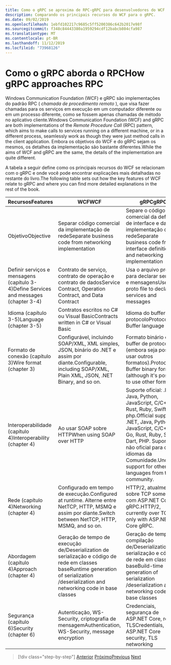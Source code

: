 ```yaml
---
title: Como o gRPC se aproxima de RPC-gRPC para desenvolvedores do WCF
description: Comparando os principais recursos do WCF para o gRPC.
ms.date: 09/02/2019
ms.openlocfilehash: 1ebfd102217c9685c5ff5200386c642b2017e98f
ms.sourcegitcommit: f348c84443380a1959294cdf12babcb804cfa987
ms.translationtype: MT
ms.contentlocale: pt-BR
ms.lasthandoff: 11/12/2019
ms.locfileid: "73968126"
---
```

# <a name="how-grpc-approaches-rpc"></a><span data-ttu-id="86360-103">Como o gRPC aborda o RPC</span><span class="sxs-lookup"><span data-stu-id="86360-103">How gRPC approaches RPC</span></span>

<span data-ttu-id="86360-104">Windows Communication Foundation (WCF) e gRPC são implementações do padrão RPC ( *chamada de procedimento remoto* ), que visa fazer chamadas para os serviços em execução em um computador diferente ou em um processo diferente, como se fossem apenas chamadas de método no aplicativo cliente.</span><span class="sxs-lookup"><span data-stu-id="86360-104">Windows Communication Foundation (WCF) and gRPC are both implementations of the *Remote Procedure Call* (RPC) pattern, which aims to make calls to services running on a different machine, or in a different process, seamlessly work as though they were just method calls in the client application.</span></span> <span data-ttu-id="86360-105">Embora os objetivos do WCF e do gRPC sejam os mesmos, os detalhes da implementação são bastante diferentes.</span><span class="sxs-lookup"><span data-stu-id="86360-105">While the aims of WCF and gRPC are the same, the details of the implementation are quite different.</span></span>

<span data-ttu-id="86360-106">A tabela a seguir define como os principais recursos do WCF se relacionam com o gRPC e onde você pode encontrar explicações mais detalhadas no restante do livro.</span><span class="sxs-lookup"><span data-stu-id="86360-106">The following table sets out how the key features of WCF relate to gRPC and where you can find more detailed explanations in the rest of the book.</span></span>

| <span data-ttu-id="86360-107">Recursos</span><span class="sxs-lookup"><span data-stu-id="86360-107">Features</span></span> | <span data-ttu-id="86360-108">WCF</span><span class="sxs-lookup"><span data-stu-id="86360-108">WCF</span></span> | <span data-ttu-id="86360-109">gRPC</span><span class="sxs-lookup"><span data-stu-id="86360-109">gRPC</span></span> |
| -------- | --- | ---- |
| <span data-ttu-id="86360-110">Objetivo</span><span class="sxs-lookup"><span data-stu-id="86360-110">Objective</span></span> | <span data-ttu-id="86360-111">Separar código comercial da implementação de rede</span><span class="sxs-lookup"><span data-stu-id="86360-111">Separate business code from networking implementation</span></span> | <span data-ttu-id="86360-112">Separe o código comercial da definição de interface e da implementação de rede</span><span class="sxs-lookup"><span data-stu-id="86360-112">Separate business code from interface definition and networking implementation</span></span> |
| <span data-ttu-id="86360-113">Definir serviços e mensagens (capítulo 3-4)</span><span class="sxs-lookup"><span data-stu-id="86360-113">Define Services and messages (chapter 3-4)</span></span>  | <span data-ttu-id="86360-114">Contrato de serviço, contrato de operação e contrato de dados</span><span class="sxs-lookup"><span data-stu-id="86360-114">Service Contract, Operation Contract, and Data Contract</span></span> | <span data-ttu-id="86360-115">Usa o arquivo proto para declarar serviços e mensagens</span><span class="sxs-lookup"><span data-stu-id="86360-115">Uses proto file to declare services and messages</span></span> |
| <span data-ttu-id="86360-116">Idioma (capítulo 3-5)</span><span class="sxs-lookup"><span data-stu-id="86360-116">Language (chapter 3-5)</span></span> | <span data-ttu-id="86360-117">Contratos escritos no C# ou Visual Basic</span><span class="sxs-lookup"><span data-stu-id="86360-117">Contracts written in C# or Visual Basic</span></span> | <span data-ttu-id="86360-118">Idioma do buffer de protocolo</span><span class="sxs-lookup"><span data-stu-id="86360-118">Protocol Buffer language</span></span> |
| <span data-ttu-id="86360-119">Formato de conexão (capítulo 3)</span><span class="sxs-lookup"><span data-stu-id="86360-119">Wire format (chapter 3)</span></span> | <span data-ttu-id="86360-120">Configurável, incluindo SOAP/XML, XML simples, JSON, binário do .NET e assim por diante.</span><span class="sxs-lookup"><span data-stu-id="86360-120">Configurable, including SOAP/XML, Plain XML, JSON, .NET Binary, and so on.</span></span> | <span data-ttu-id="86360-121">Formato binário de buffer de protocolo (embora seja possível usar outros formatos).</span><span class="sxs-lookup"><span data-stu-id="86360-121">Protocol Buffer binary format (although it's possible to use other formats).</span></span>
| <span data-ttu-id="86360-122">Interoperabilidade (capítulo 4)</span><span class="sxs-lookup"><span data-stu-id="86360-122">Interoperability (chapter 4)</span></span> | <span data-ttu-id="86360-123">Ao usar SOAP sobre HTTP</span><span class="sxs-lookup"><span data-stu-id="86360-123">When using SOAP over HTTP</span></span> | <span data-ttu-id="86360-124">Suporte oficial: .NET, Java, Python, JavaScript, C/C++, go, Rust, Ruby, Swift, Dart, php.</span><span class="sxs-lookup"><span data-stu-id="86360-124">Official support: .NET, Java, Python, JavaScript, C/C++, Go, Rust, Ruby, Swift, Dart, PHP.</span></span> <span data-ttu-id="86360-125">Suporte não oficial para outros idiomas da Comunidade.</span><span class="sxs-lookup"><span data-stu-id="86360-125">Unofficial support for other languages from the community.</span></span> |
| <span data-ttu-id="86360-126">Rede (capítulo 4)</span><span class="sxs-lookup"><span data-stu-id="86360-126">Networking (chapter 4)</span></span> | <span data-ttu-id="86360-127">Configurado em tempo de execução.</span><span class="sxs-lookup"><span data-stu-id="86360-127">Configured at runtime.</span></span> <span data-ttu-id="86360-128">Alterne entre NetTCP, HTTP, MSMQ e assim por diante.</span><span class="sxs-lookup"><span data-stu-id="86360-128">Switch between NetTCP, HTTP, MSMQ, and so on.</span></span> | <span data-ttu-id="86360-129">HTTP/2, atualmente sobre TCP somente com ASP.NET Core gRPC.</span><span class="sxs-lookup"><span data-stu-id="86360-129">HTTP/2, currently over TCP only with ASP.NET Core gRPC.</span></span> |
| <span data-ttu-id="86360-130">Abordagem (capítulo 4)</span><span class="sxs-lookup"><span data-stu-id="86360-130">Approach (chapter 4)</span></span> | <span data-ttu-id="86360-131">Geração de tempo de execução de/Deserialization de serialização e código de rede em classes base</span><span class="sxs-lookup"><span data-stu-id="86360-131">Runtime generation of serialization /deserialization and networking code in base classes</span></span> | <span data-ttu-id="86360-132">Geração de tempo de compilação de/Deserialization de serialização e código de rede em classes base</span><span class="sxs-lookup"><span data-stu-id="86360-132">Build-time generation of serialization /deserialization and networking code in base classes</span></span> |
| <span data-ttu-id="86360-133">Segurança (capítulo 6)</span><span class="sxs-lookup"><span data-stu-id="86360-133">Security (chapter 6)</span></span> | <span data-ttu-id="86360-134">Autenticação, WS-Security, criptografia de mensagem</span><span class="sxs-lookup"><span data-stu-id="86360-134">Authentication, WS-Security, message encryption</span></span> | <span data-ttu-id="86360-135">Credenciais, segurança de ASP.NET Core, rede TLS</span><span class="sxs-lookup"><span data-stu-id="86360-135">Credentials, ASP.NET Core security, TLS networking</span></span> |

>[!div class="step-by-step"]
><span data-ttu-id="86360-136">[Anterior](grpc-overview.md)
>[Próximo](interface-definition-language.md)</span><span class="sxs-lookup"><span data-stu-id="86360-136">[Previous](grpc-overview.md)
[Next](interface-definition-language.md)</span></span>
